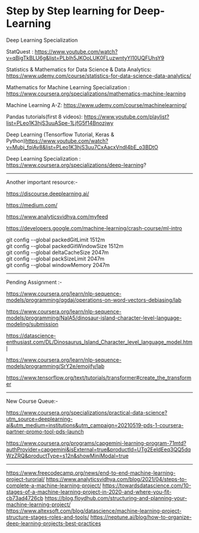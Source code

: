 # Step by Step learning for Deep-Learning
Deep Learning Specialization

StatQuest : https://www.youtube.com/watch?v=qBigTkBLU6g&list=PLblh5JKOoLUK0FLuzwntyYI10UQFUhsY9

Statistics & Mathematics for Data Science & Data Analytics: https://www.udemy.com/course/statistics-for-data-science-data-analytics/

Mathematics for Machine Learning Specialization : https://www.coursera.org/specializations/mathematics-machine-learning

Machine Learning A-Z: https://www.udemy.com/course/machinelearning/

Pandas tutorials(first 8 videos): https://www.youtube.com/playlist?list=PLeo1K3hjS3uuASpe-1LjfG5f14Bnozjwy

Deep Learning (Tensorflow Tutorial, Keras & Python)https://www.youtube.com/watch?v=Mubj_fqiAv8&list=PLeo1K3hjS3uu7CxAacxVndI4bE_o3BDtO

Deep Learning Specialization : https://www.coursera.org/specializations/deep-learning?



-------------------------------------


Another important resource:-</br>

https://discourse.deeplearning.ai/</br>

https://medium.com/</br>

https://www.analyticsvidhya.com/myfeed</br>

https://developers.google.com/machine-learning/crash-course/ml-intro



git config --global packedGitLimit 1512m </br>
git config --global packedGitWindowSize 1512m </br>
git config --global deltaCacheSize 2047m </br>
git config --global packSizeLimit 2047m </br>
git config --global windowMemory 2047m</br>


--------------

Pending Assignment :-

https://www.coursera.org/learn/nlp-sequence-models/programming/qgdaj/operations-on-word-vectors-debiasing/lab

https://www.coursera.org/learn/nlp-sequence-models/programming/NaIA5/dinosaur-island-character-level-language-modeling/submission

https://datascience-enthusiast.com/DL/Dinosaurus_Island_Character_level_language_model.html


https://www.coursera.org/learn/nlp-sequence-models/programming/SrY2e/emojify/lab

https://www.tensorflow.org/text/tutorials/transformer#create_the_transformer



------------------------------

New Course Queue:-

https://www.coursera.org/specializations/practical-data-science?utm_source=deeplearning-ai&utm_medium=institutions&utm_campaign=20210519-pds-1-coursera-partner-promo-tool-pds-launch


https://www.coursera.org/programs/capgemini-learning-program-71mtd?authProvider=capgemini&isExternal=true&productId=UTg2EeldEeq3QQ5dqWzZRQ&productType=s12n&showMiniModal=true








---------------


https://www.freecodecamp.org/news/end-to-end-machine-learning-project-turorial/
https://www.analyticsvidhya.com/blog/2021/04/steps-to-complete-a-machine-learning-project/
https://towardsdatascience.com/10-stages-of-a-machine-learning-project-in-2020-and-where-you-fit-cb73ad4726cb
https://blog.floydhub.com/structuring-and-planning-your-machine-learning-project/
https://www.altexsoft.com/blog/datascience/machine-learning-project-structure-stages-roles-and-tools/
https://neptune.ai/blog/how-to-organize-deep-learning-projects-best-practices



